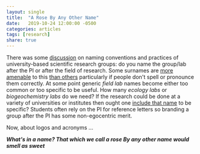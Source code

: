 ```yaml
---
layout: single
title:  "A Rose By Any Other Name"
date:   2019-10-24 12:00:00 -0500
categories: articles
tags: [research]
share: true
---
```


There was some [discussion](https://twitter.com/jorgeapenas/status/1186342418779639809) on naming conventions and practices of university-based scientific research groups: do you name the group/lab after the PI or after the field of research. Some surnames are [more amenable](https://twitter.com/JJVenky/status/1186375649080074241) to this [than others](https://twitter.com/JJVenky/status/1186377798673489920) particularly if people don't spell or pronounce them correctly. At some point generic _field lab_ names become either too common or too specific to be useful. How many _ecology labs_ or _biogeochemistry labs_ do we need? If the research could be done at a variety of universities or institutes then ought one [include that name](https://qe3research.ca/) to be specific?  Students often rely on the PI for reference letters so branding a group after the PI has some non-egocentric merit.

Now, about logos and acronyms …

**_What's in a name? That which we call a rose
By any other name would smell as sweet_**
